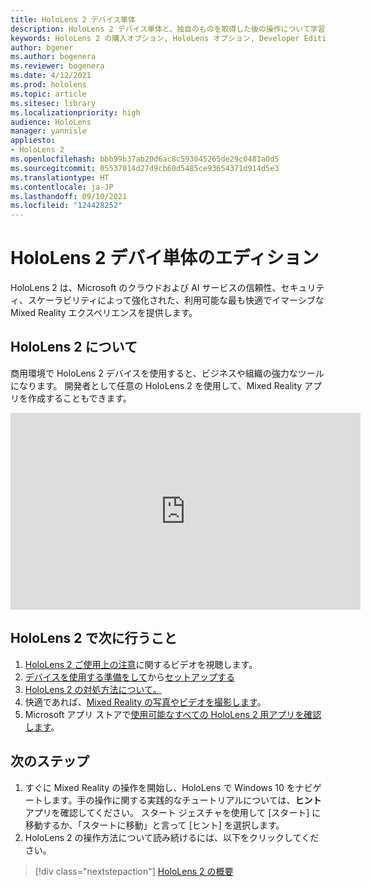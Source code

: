 ```yaml
---
title: HoloLens 2 デバイス単体
description: HoloLens 2 デバイス単体と、独自のものを取得した後の操作について学習します。
keywords: HoloLens 2 の購入オプション, HoloLens オプション, Developer Edition
author: bgener
ms.author: bogenera
ms.reviewer: bogenera
ms.date: 4/12/2021
ms.prod: hololens
ms.topic: article
ms.sitesec: library
ms.localizationpriority: high
audience: HoloLens
manager: yannisle
appliesto:
- HoloLens 2
ms.openlocfilehash: bbb99b37ab20d6ac8c593045265de29c0481a0d5
ms.sourcegitcommit: 05537014d27d9cb60d5485ce93654371d914d5e3
ms.translationtype: HT
ms.contentlocale: ja-JP
ms.lasthandoff: 09/10/2021
ms.locfileid: "124428252"
---
```

# <a name="hololens-2-device-only-edition"></a>HoloLens 2 デバイ単体のエディション

HoloLens 2 は、Microsoft のクラウドおよび AI サービスの信頼性、セキュリティ、スケーラビリティによって強化された、利用可能な最も快適でイマーシブな Mixed Reality エクスペリエンスを提供します。

## <a name="learn-about-hololens-2"></a>HoloLens 2 について
商用環境で HoloLens 2 デバイスを使用すると、ビジネスや組織の強力なツールになります。 開発者として任意の HoloLens 2 を使用して、Mixed Reality アプリを作成することもできます。

<iframe width="560" height="315" src="https://www.youtube.com/embed/XwOnHqiNAeU" frameborder="0" allow="accelerometer; autoplay; clipboard-write; encrypted-media; gyroscope; picture-in-picture" allowfullscreen></iframe>

## <a name="heres-what-to-do-next-with-the-hololens-2"></a>HoloLens 2 で次に行うこと

1. [HoloLens 2 ご使用上の注意](/hololens/hololens2-maintenance##HoloLens-2-Use-and-Care)に関するビデオを視聴します。
1. [デバイスを使用する準備をして](/hololens/hololens2-setup)から[セットアップする](/hololens/hololens2-start)
1. [HoloLens 2 の対処方法について。](/hololens/holographic-home)
1. 快適であれば、[Mixed Reality の写真やビデオを撮影します](/hololens/holographic-photos-and-videos)。
1. Microsoft アプリ ストアで[使用可能なすべての HoloLens 2 用アプリを確認します](/hololens/holographic-store-apps)。

## <a name="next-steps"></a>次のステップ

1. すぐに Mixed Reality の操作を開始し、HoloLens で Windows 10 をナビゲートします。手の操作に関する実践的なチュートリアルについては、**ヒント** アプリを確認してください。 スタート ジェスチャを使用して [スタート] に移動するか、「スタートに移動」と言って [ヒント] を選択します。
1. HoloLens 2 の操作方法について読み続けるには、以下をクリックしてください。

> [!div class="nextstepaction"]
> [HoloLens 2 の概要](hololens2-basic-usage.md)